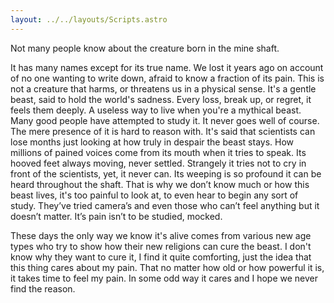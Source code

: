 ```yaml
---
layout: ../../layouts/Scripts.astro
---
```

Not many people know about the creature born in the mine shaft.

It has many names except for its true name. We lost it years ago on account of no one wanting to write down, afraid to know a fraction of its pain. This is not a creature that harms, or threatens us in a physical sense. It's a gentle beast, said to hold the world's sadness. Every loss, break up, or regret, it feels them deeply. A useless way to live when you're a mythical beast. Many good people have attempted to study it. It never goes well of course. The mere presence of it is hard to reason with. It's said that scientists can lose months just looking at how truly in despair the beast stays. How millions of pained voices come from its mouth when it tries to speak. Its hooved feet always moving, never settled. Strangely it tries not to cry in front of the scientists, yet, it never can. Its weeping is so profound it can be heard throughout the shaft. That is why we don’t know much or how this beast lives, it's too painful to look at, to even hear to begin any sort of study. They’ve tried camera’s and even those who can’t feel anything but it doesn’t matter. It’s pain isn’t to be studied, mocked. 

These days the only way we know it's alive comes from various new age types  who try to show how their new religions can cure the beast. I don't know why they want to cure it, I find it quite comforting, just the idea that this thing cares about my pain. That no matter how old or how powerful it is, it takes time to feel my pain. In some odd way it cares and I hope we never find the reason. 